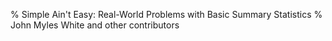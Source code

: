 % Simple Ain't Easy: Real-World Problems with Basic Summary Statistics
% John Myles White and other contributors
